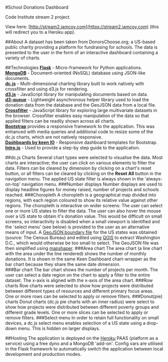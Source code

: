 #School Donations Dashboard

Code Institute stream 2 project.

View here:
[http://stream2.jamcoy.com](https://stream2.jamcoy.com) (this will redirect you to a Heroku app).

##About
A dataset has been taken from DonorsChoose.org; a US-based public charity providing a platform for fundraising for schools.  The data is presented to the user in the form of an interactive dashboard containing a variety of charts.

##Technologies
**[Flask](http://flask.pocoo.org/)** - Micro-framework for Python applications.  
**[MongoDB](https://www.mongodb.com/)** - Document-oriented (NoSQL) database using JSON-like documents.  
**[dc.js](https://github.com/dc-js/dc.js/wiki)** - Multi-dimensional charting library built to work natively with crossfilter and using d3.js for rendering.  
**[d3.js](https://d3js.org/)** - JavaScript library for manipulating documents based on data.  
**[d3-queue](https://github.com/d3/d3-queue)** - Lightweight asynchronous helper library used to load the donation data from the database and the GeoJSON data from a local file.  
**[Crossfilter](https://square.github.io/crossfilter/)** - JavaScript library for exploring large multivariate datasets in the browser.  Crossfilter enables easy manipulation of the data so that applied filters can be readily shown across all charts.  
**[Bootstrap](http://getbootstrap.com/)** provides a responsive framework to the application.  This was enhanced with media queries and additional code to resize some of the dc.js charts, which are not natively responsive.  
**[Dashboards by keen IO](https://keen.github.io/dashboards/)** - Responsive dashboard templates for Bootstrap.  
**[Intro.js](http://introjs.com/)** - Used to provide a step-by step guide to the application.

##dc.js Charts
Several chart types were selected to visualise the data.  Most charts are interactive; the user can click on various elements to filter the data.  Filters can be cleared by dimension by clicking on a chart's reset button, or all filters can be cleared by clicking on the **Reset All** button in the navigation menu.  The applied US state filter is always shown in the 'always-on-top' navigation menu.
###Number displays
Number displays are used to display headline figures for money raised, number of projects and schools reached.
###Choropleth
A choropleth is a geographical map divided into regions, with each region coloured to show its relative value against other regions.  The choropleth is interactive on wider screens:  The user can select one or more US states to filter the data.  The user can also hover the mouse over a US state to obtain it's donation value.  This would be difficult on small screens, so interactivity is disabled when a small viewport is identified and the 'select menu' (see below) is provided to the user as an alternative means of input.  A [GeoJSON boundary file](http://eric.clst.org/Stuff/USGeoJSON) for the US states was obtained (source: The Census Bureau) and edited using [QGIS](http://qgis.org/en/site/) to extract Washington D.C., which would otherwise be too small to select.  The GeoJSON file was then simplified using [mapshaper](https://github.com/mbloch/mapshaper).
###Area chart
The area chart (a line chart with the area under the line rendered) shows the number of monthly donations.  It is shown in the same Keen Dashboard chart-wrapper as the bar chart because they share the same date dimension.  
###Bar chart
The bar chart shows the number of projects per month.  The user can select a date region on the chart to apply a filter to the entire dataset.  The x-axis is aligned with the x-axis of the area chart.
###Row charts
Row charts were selected to show how projects were distributed between different types of resources and different primary focus areas.  One or more rows can be selected to apply or remove filters.
###Donut(pie) charts
Donut charts (dc.js pie charts with an inner radius) were select to show how projects were distributed between different poverty groups and different grade levels.  One or more slices can be selected to apply or remove filters.
###Select menu
In order to retain full functionality on small devices, a dc.js select menu enables selection of a US state using a drop-down menu.  This is hidden on larger displays.

##Hosting
The application is deployed on the [Heroku](https://.heroku.com) PAAS (platform as a service) using a free dyno and a MongoDB 'add-on'.  Config vars are utilised in the Flask framework to automatically switch the application between local development and production modes.